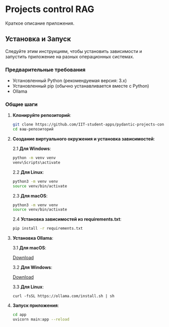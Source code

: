 # Projects control RAG

Краткое описание приложения.

## Установка и Запуск

Следуйте этим инструкциям, чтобы установить зависимости и запустить приложение на разных операционных системах.

### Предварительные требования

- Установленный Python (рекомендуемая версия: 3.x)
- Установленный pip (обычно устанавливается вместе с Python)
- Ollama
  

### Общие шаги

1. **Клонируйте репозиторий**:

   ```bash
   git clone https://github.com/IIT-student-apps/pydantic-projects-control-rag.git
   cd ваш-репозиторий

2. **Создание виртуального окружения и установка зависимостей**:
 
   2.1 **Для Windows**:
   
     ```bash
     python -m venv venv
     venv\Scripts\activate
     ```

     
    2.2 **Для Linux**:
  
    ```bash
    python3 -m venv venv
    source venv/bin/activate
    ```

    
    2.3 **Для macOS**:
  
    ```bash
    python3 -m venv venv
    source venv/bin/activate
    ```

    2.4 **Установка зависимостей из requirements.txt**:
    ```bash
    pip install -r requirements.txt
   ```
3. **Установка Ollama**:


   3.1 **Для macOS**:
      
      [Download](https://ollama.com/download/Ollama-darwin.zip)
      
   3.2 **Для Windows**:
      
      [Download](https://ollama.com/download/OllamaSetup.exe)
      
   3.3 **Для Linux**:
      
      ```shell
      curl -fsSL https://ollama.com/install.sh | sh
      ```
5. **Запуск приложения**:
   ```bash
   cd app
   uvicorn main:app --reload   
